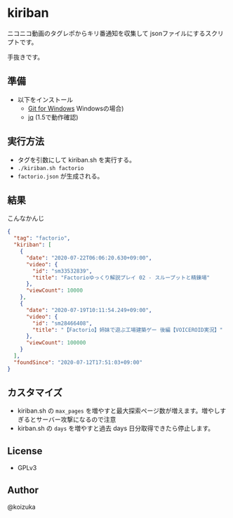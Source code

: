 # kiriban

ニコニコ動画のタグレポからキリ番通知を収集して jsonファイルにするスクリプトです。

手抜きです。

## 準備
- 以下をインストール
    - [Git for Windows](https://gitforwindows.org/) Windowsの場合)
    - [jq](https://stedolan.github.io/jq/) (1.5で動作確認)

## 実行方法
- タグを引数にして kiriban.sh を実行する。
- `./kiriban.sh factorio`
- `factorio.json` が生成される。

## 結果
こんなかんじ

```json
{
  "tag": "factorio",
  "kiriban": [
    {
      "date": "2020-07-22T06:06:20.630+09:00",
      "video": {
        "id": "sm33532839",
        "title": "Factorioゆっくり解説プレイ 02 - スループットと精錬場"
      },
      "viewCount": 10000
    },
    {
      "date": "2020-07-19T10:11:54.249+09:00",
      "video": {
        "id": "sm28466408",
        "title": "【Factorio】姉妹で遊ぶ工場建築ゲー 後編【VOICEROID実況】"
      },
      "viewCount": 100000
    }
  ],
  "foundSince": "2020-07-12T17:51:03+09:00"
}
```

## カスタマイズ
- kiriban.sh の `max_pages` を増やすと最大探索ページ数が増えます。増やしすぎるとサーバー攻撃になるので注意
- kirban.sh の `days` を増やすと過去 days 日分取得できたら停止します。

## License
- GPLv3

## Author
@koizuka
